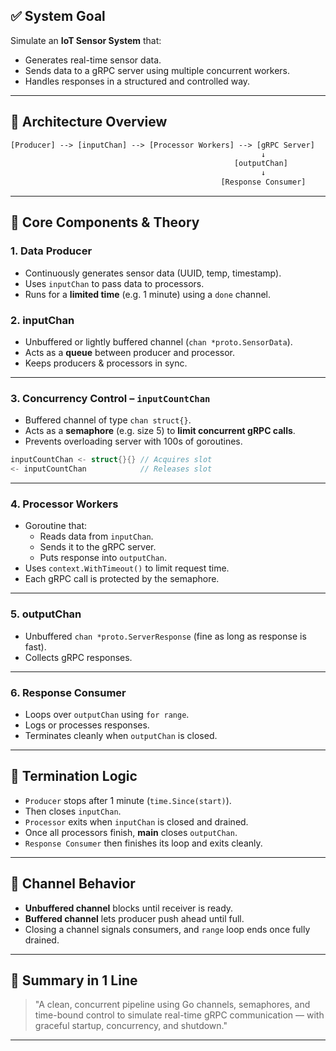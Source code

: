 
## ✅ **System Goal**
Simulate an **IoT Sensor System** that:
- Generates real-time sensor data.
- Sends data to a gRPC server using multiple concurrent workers.
- Handles responses in a structured and controlled way.

---

## 🧠 **Architecture Overview**

```txt
[Producer] --> [inputChan] --> [Processor Workers] --> [gRPC Server]
                                                        ↓
                                                  [outputChan]
                                                        ↓
                                               [Response Consumer]
```

---

## 🧩 **Core Components & Theory**

### 1. **Data Producer**
- Continuously generates sensor data (UUID, temp, timestamp).
- Uses `inputChan` to pass data to processors.
- Runs for a **limited time** (e.g. 1 minute) using a `done` channel.

### 2. **inputChan**
- Unbuffered or lightly buffered channel (`chan *proto.SensorData`).
- Acts as a **queue** between producer and processor.
- Keeps producers & processors in sync.

---

### 3. **Concurrency Control – `inputCountChan`**
- Buffered channel of type `chan struct{}`.
- Acts as a **semaphore** (e.g. size 5) to **limit concurrent gRPC calls**.
- Prevents overloading server with 100s of goroutines.

```go
inputCountChan <- struct{}{} // Acquires slot
<- inputCountChan            // Releases slot
```

---

### 4. **Processor Workers**
- Goroutine that:
  - Reads data from `inputChan`.
  - Sends it to the gRPC server.
  - Puts response into `outputChan`.
- Uses `context.WithTimeout()` to limit request time.
- Each gRPC call is protected by the semaphore.

---

### 5. **outputChan**
- Unbuffered `chan *proto.ServerResponse` (fine as long as response is fast).
- Collects gRPC responses.

---

### 6. **Response Consumer**
- Loops over `outputChan` using `for range`.
- Logs or processes responses.
- Terminates cleanly when `outputChan` is closed.

---

## 🛑 **Termination Logic**
- `Producer` stops after 1 minute (`time.Since(start)`).
- Then closes `inputChan`.
- `Processor` exits when `inputChan` is closed and drained.
- Once all processors finish, **main** closes `outputChan`.
- `Response Consumer` then finishes its loop and exits cleanly.

---

## 🔁 **Channel Behavior**
- **Unbuffered channel** blocks until receiver is ready.
- **Buffered channel** lets producer push ahead until full.
- Closing a channel signals consumers, and `range` loop ends once fully drained.

---

## 🌟 Summary in 1 Line
> "A clean, concurrent pipeline using Go channels, semaphores, and time-bound control to simulate real-time gRPC communication — with graceful startup, concurrency, and shutdown."

---
